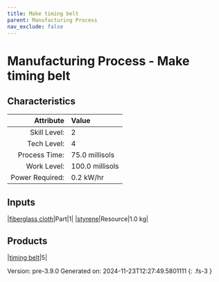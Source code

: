 ```yaml
---
title: Make timing belt
parent: Manufacturing Process
nav_exclude: false
---
```

# Manufacturing Process - Make timing belt


## Characteristics

| Attribute      | Value |
|--------:|:------|
|Skill Level:|2|
|Tech Level:|4|
|Process Time:|75.0 millisols|
|Work Level:|100.0 millisols|
|Power Required:|0.2 kW/hr|

## Inputs

|[fiberglass cloth](../part/fiberglass-cloth.html)|Part|1|
|[styrene](../resource/styrene.html)|Resource|1.0 kg|

## Products

|[timing belt](../part/timing-belt.html)|5|


Version: pre-3.9.0 Generated on: 2024-11-23T12:27:49.5801111
{: .fs-3 }

